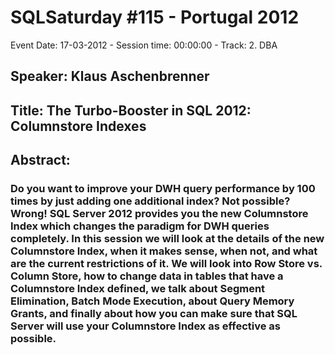 # SQLSaturday #115 - Portugal 2012
Event Date: 17-03-2012 - Session time: 00:00:00 - Track: 2. DBA
## Speaker: Klaus Aschenbrenner
## Title: The Turbo-Booster in SQL 2012: Columnstore Indexes
## Abstract:
### Do you want to improve your DWH query performance by 100 times by just adding one additional index? Not possible? Wrong! SQL Server 2012 provides you the new Columnstore Index which changes the paradigm for DWH queries completely. In this session we will look at the details of the new Columnstore Index, when it makes sense, when not, and what are the current restrictions of it. We will look into Row Store vs. Column Store, how to change data in tables that have a Columnstore Index defined, we talk about Segment Elimination, Batch Mode Execution, about Query Memory Grants, and finally about how you can make sure that SQL Server will use your Columnstore Index as effective as possible.
